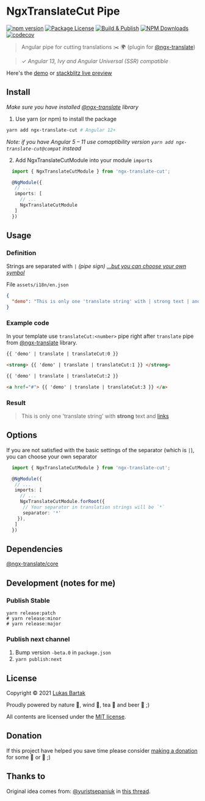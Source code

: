 # NgxTranslateCut Pipe

[![npm version](https://badge.fury.io/js/ngx-translate-cut.svg)](https://badge.fury.io/js/ngx-translate-cut)
[![Package License](https://img.shields.io/npm/l/ngx-translate-cut.svg)](https://www.npmjs.com/ngx-translate-cut)
[![Build & Publish](https://github.com/bartholomej/ngx-translate-cut/workflows/Build%20&%20Publish/badge.svg?branch=master)](https://github.com/bartholomej/ngx-translate-cut/actions)
[![NPM Downloads](https://img.shields.io/npm/dm/ngx-translate-cut.svg)](https://www.npmjs.com/ngx-translate-cut)
[![codecov](https://codecov.io/gh/bartholomej/ngx-translate-cut/branch/master/graph/badge.svg?token=FV0ZM2Y3L3)](https://codecov.io/gh/bartholomej/ngx-translate-cut)

> Angular pipe for cutting translations ✂️ 🌍 (plugin for [@ngx-translate](https://github.com/ngx-translate/core))

> ✓ _Angular 13, Ivy and Angular Universal (SSR) compatible_

Here's the [demo](http://bartholomej.github.io/ngx-translate-cut/) or [stackblitz live preview](https://stackblitz.com/edit/ngx-translate-cut)

## Install

_Make sure you have installed [@ngx-translate](https://github.com/ngx-translate/core) library_

1. Use yarn (or npm) to install the package

```bash
yarn add ngx-translate-cut # Angular 12+
```

_Note: if you have Angular 5 – 11 use comaptibility version `yarn add ngx-translate-cut@compat` instead_

2. Add NgxTranslateCutModule into your module `imports`

```typescript
  import { NgxTranslateCutModule } from 'ngx-translate-cut';

  @NgModule({
   // ...
   imports: [
     // ...
     NgxTranslateCutModule
   ]
  })
```

## Usage

### Definition

Strings are separated with `|` _(pipe sign)_
_[...but you can choose your own symbol](#options)_

File `assets/i18n/en.json`

```json
{
  "demo": "This is only one 'translate string' with | strong text | and | links"
}
```

### Example code

In your template use `translateCut:<number>` pipe right after `translate` pipe from [@ngx-translate](https://github.com/ngx-translate/core) library.

```html
{{ 'demo' | translate | translateCut:0 }}

<strong> {{ 'demo' | translate | translateCut:1 }} </strong>

{{ 'demo' | translate | translateCut:2 }}

<a href="#"> {{ 'demo' | translate | translateCut:3 }} </a>
```

### Result

> This is only one 'translate string' with <strong>strong</strong> text and [links](https://github.com/bartholomej/ngx-translate-cut/)

## Options

If you are not satisfied with the basic settings of the separator (which is `|`), you can choose your own separator

```typescript
  import { NgxTranslateCutModule } from 'ngx-translate-cut';

  @NgModule({
   // ...
   imports: [
     // ...
     NgxTranslateCutModule.forRoot({
      // Your separator in translation strings will be `*`
      separator: '*'
    }),
   ]
  })
```

## Dependencies

[@ngx-translate/core](https://github.com/ngx-translate/core)

## Development (notes for me)

### Publish Stable

```shell
yarn release:patch
# yarn release:minor
# yarn release:major
```

### Publish next channel

1. Bump version `-beta.0` in `package.json`
2. `yarn publish:next`

## License

Copyright &copy; 2021 [Lukas Bartak](http://bartweb.cz)

Proudly powered by nature 🗻, wind 💨, tea 🍵 and beer 🍺 ;)

All contents are licensed under the [MIT license].

[mit license]: LICENSE

## Donation

If this project have helped you save time please consider [making a donation](https://github.com/sponsors/bartholomej) for some 🍺 or 🍵 ;)

## Thanks to

Original idea comes from: [@yuristsepaniuk](https://github.com/yuristsepaniuk) in [this thread](https://github.com/ngx-translate/core/issues/223).
